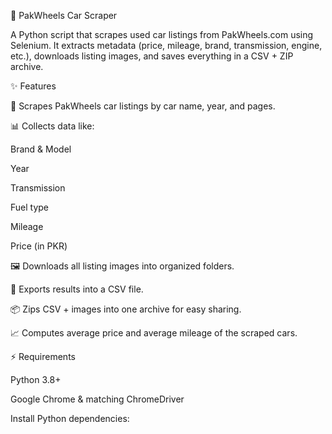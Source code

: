 🚗 PakWheels Car Scraper

A Python script that scrapes used car listings from PakWheels.com using Selenium.
It extracts metadata (price, mileage, brand, transmission, engine, etc.), downloads listing images, and saves everything in a CSV + ZIP archive.

✨ Features

🔎 Scrapes PakWheels car listings by car name, year, and pages.

📊 Collects data like:

Brand & Model

Year

Transmission

Fuel type

Mileage

Price (in PKR)

🖼️ Downloads all listing images into organized folders.

📑 Exports results into a CSV file.

📦 Zips CSV + images into one archive for easy sharing.

📈 Computes average price and average mileage of the scraped cars.

⚡ Requirements

Python 3.8+

Google Chrome & matching ChromeDriver

Install Python dependencies:
